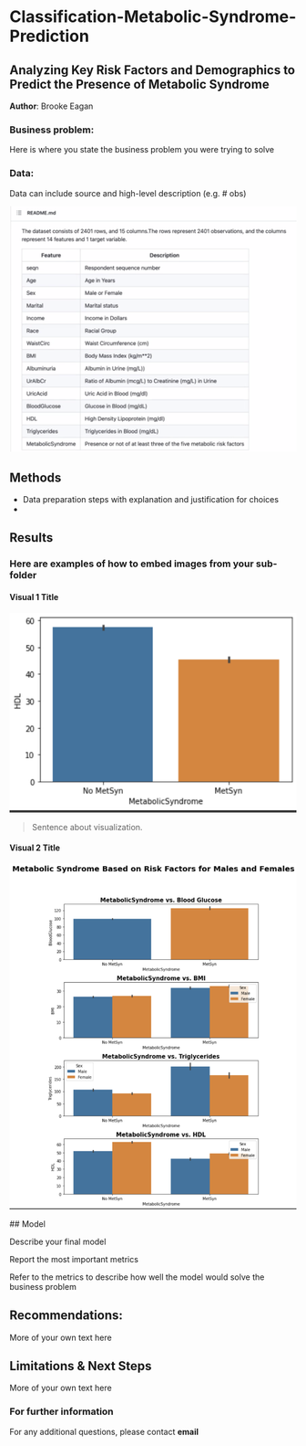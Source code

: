 # Classification-Metabolic-Syndrome-Prediction
## Analyzing Key Risk Factors and Demographics to Predict the Presence of Metabolic Syndrome 

**Author**: Brooke Eagan

### Business problem:

Here is where you state the business problem you were trying to solve


### Data:
Data can include source and high-level description (e.g. # obs)
<p align = "center"> 
  <img src = "https://raw.githubusercontent.com/Beagan19/Classification-Metabolic-Syndrome-Prediction/main/Metabolic Syndrome Data Dictionary.png">
</p>

## Methods
- Data preparation steps with explanation and justification for choices
- 

## Results

### Here are examples of how to embed images from your sub-folder


#### Visual 1 Title
<p align = "center"> 
  <img src = "https://raw.githubusercontent.com/Beagan19/Classification-Metabolic-Syndrome-Prediction/main/Metabolic Syndrome Count Plot.png">
</p>

> Sentence about visualization.

#### Visual 2 Title
<p align = "center"> 
  <img src = "https://raw.githubusercontent.com/Beagan19/Classification-Metabolic-Syndrome-Prediction/main/Presence of Metabolic Syndrome Based on Risk Factors.png">
</p>
## Model

Describe your final model

Report the most important metrics

Refer to the metrics to describe how well the model would solve the business problem

## Recommendations:

More of your own text here


## Limitations & Next Steps

More of your own text here


### For further information


For any additional questions, please contact **email**

